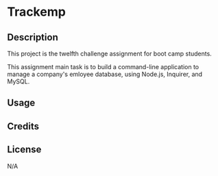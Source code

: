 # Trackemp

## Description

This project is the twelfth challenge assignment for boot camp students. 

This assignment main task is to build a command-line application to manage a company's emloyee database, using Node.js, Inquirer, and MySQL.

## Usage


## Credits


## License

N/A
